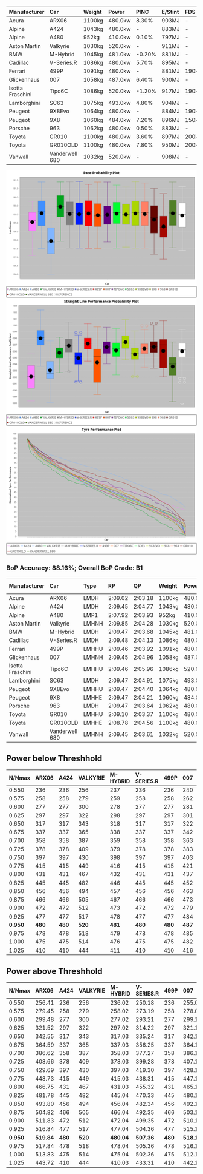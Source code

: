 | Manufacturer     | Car            | Weight | Power   | PINC    | E/Stint | FDS     |
|:-|:-|:-|:-|:-|:-|:-|
| Acura            | ARX06          | 1100kg | 480.0kw | 8.30%   | 903MJ   |    -    |
| Alpine           | A424           | 1043kg | 480.0kw |    -    | 883MJ   |    -    |
| Alpine           | A480           | 952kg  | 410.0kw | 0.10%   | 797MJ   |    -    |
| Aston Martin     | Valkyrie       | 1030kg | 520.0kw |    -    | 911MJ   |    -    |
| BMW              | M-Hybrid       | 1045kg | 481.0kw | -0.20%  | 881MJ   |    -    |
| Cadillac         | V-Series.R     | 1086kg | 480.0kw | 5.70%   | 895MJ   |    -    |
| Ferrari          | 499P           | 1091kg | 480.0kw |    -    | 881MJ   | 190kph  |
| Glickenhaus      | 007            | 1058kg | 487.0kw | 6.40%   | 900MJ   |    -    |
| Isotta Fraschini | Tipo6C         | 1086kg | 520.0kw | -1.20%  | 917MJ   | 190kph  |
| Lamborghini      | SC63           | 1075kg | 493.0kw | 4.80%   | 904MJ   |    -    |
| Peugeot          | 9X8Evo         | 1064kg | 480.0kw |    -    | 884MJ   | 190kph  |
| Peugeot          | 9X8            | 1060kg | 484.0kw | 7.20%   | 896MJ   | 150kph  |
| Porsche          | 963            | 1062kg | 480.0kw | 0.50%   | 883MJ   |    -    |
| Toyota           | GR010          | 1100kg | 480.0kw | 3.60%   | 897MJ   | 200kph  |
| Toyota           | GR010OLD       | 1100kg | 480.0kw | 7.80%   | 950MJ   | 200kph  |
| Vanwall          | Vanderwell 680 | 1032kg | 520.0kw |    -    | 908MJ   |    -    |

![PACECHART](./IMG/AUTO.png)
![STRAIGHTLINEPERFORMANCECHART](./IMG/AUTO_sp.png)
![TYREPERFORMANCECHART](./IMG/AUTO_tw.png)

### BoP Accuracy: 88.16%; Overall BoP Grade: B1
| Manufacturer     | Car            | Type  | RP      | QP      | Weight | Power¹  | Threshhold | PINC    | Power²   | E/Stint | AVG Vmax  | FDS     | RDLC | L/Stint | BOP-Grade | Model Accuracy | Model Points | Match%  | SimDiff |
|:-|:-|:-|:-|:-|:-|:-|:-|:-|:-|:-|:-|:-|:-|:-|:-|:-|:-|:-|:-|
| Acura            | ARX06          | LMDH  | 2:09.02 | 2:03.18 | 1100kg | 480.0kw | 250.0kph   | 8.30%   | 519.80kw |  903MJ  | 293.88kph |    -    | 0.97 | 25      | -C1       | 100.00%        | 996          | 76.81%  | #       |
| Alpine           | A424           | LMDH  | 2:09.45 | 2:04.77 | 1043kg | 480.0kw | 250.0kph   |    -    | 480.00kw |  883MJ  | 304.05kph |    -    | 1.01 | 25      | ~A1       | 99.49%         | 1360         | 96.78%  | #       |
| Alpine           | A480           | LMP1  | 2:07.92 | 2:03.93 |  952kg | 410.0kw | 250.0kph   | 0.10%   | 410.40kw |  797MJ  | 292.96kph |    -    | 0.97 | 23      | -Ω1       | 97.75%         | 1567         | 45.29%  | -0.69   |
| Aston Martin     | Valkyrie       | LMHNH | 2:09.85 | 2:04.28 | 1030kg | 520.0kw | 0.0kph     |    -    | 520.00kw |  911MJ  | 304.35kph |    -    | 1.04 | 25      | +A2       | 100.00%        | 312          | 93.60%  | #       |
| BMW              | M-Hybrid       | LMDH  | 2:09.47 | 2:03.68 | 1045kg | 481.0kw | 250.0kph   | -0.20%  | 480.00kw |  881MJ  | 302.64kph |    -    | 1.01 | 25      | ~A1       | 98.62%         | 2363         | 100.00% | #       |
| Cadillac         | V-Series.R     | LMDH  | 2:09.48 | 2:04.13 | 1086kg | 480.0kw | 250.0kph   | 5.70%   | 507.40kw |  895MJ  | 298.34kph |    -    | 0.98 | 25      | +B1       | 98.50%         | 4201         | 87.20%  | #       |
| Ferrari          | 499P           | LMHHU | 2:09.46 | 2:03.92 | 1091kg | 480.0kw | 250.0kph   |    -    | 480.00kw |  881MJ  | 299.88kph | 190kph  | 1.00 | 25      | ~A1       | 100.00%        | 4441         | 99.24%  | #       |
| Glickenhaus      | 007            | LMHNH | 2:09.45 | 2:04.96 | 1058kg | 487.0kw | 250.0kph   | 6.40%   | 518.20kw |  900MJ  | 299.48kph |    -    | 0.94 | 25      | +B1       | 94.07%         | 2174         | 89.67%  | +1.33   |
| Isotta Fraschini | Tipo6C         | LMHHU | 2:09.46 | 2:05.96 | 1086kg | 520.0kw | 250.0kph   | -1.20%  | 513.80kw |  917MJ  | 302.40kph | 190kph  | 1.02 | 25      | +C2       | 98.48%         | 130          | 72.39%  | +1.95   |
| Lamborghini      | SC63           | LMDH  | 2:09.47 | 2:04.91 | 1075kg | 493.0kw | 250.0kph   | 4.80%   | 516.70kw |  904MJ  | 301.59kph |    -    | 1.02 | 25      | ~A1       | 100.00%        | 784          | 96.31%  | +1.99   |
| Peugeot          | 9X8Evo         | LMHHU | 2:09.47 | 2:04.40 | 1064kg | 480.0kw | 250.0kph   |    -    | 480.00kw |  884MJ  | 302.26kph | 190kph  | 0.99 | 25      | +B2       | 100.00%        | 808          | 82.03%  | #       |
| Peugeot          | 9X8            | LMHHE | 2:09.47 | 2:04.21 | 1060kg | 484.0kw | 250.0kph   | 7.20%   | 518.80kw |  896MJ  | 300.43kph | 150kph  | 1.01 | 25      | +A2       | 98.79%         | 5064         | 94.07%  | +0.45   |
| Porsche          | 963            | LMDH  | 2:09.47 | 2:03.64 | 1062kg | 480.0kw | 250.0kph   | 0.50%   | 482.40kw |  883MJ  | 300.13kph |    -    | 0.99 | 25      | ~A1       | 99.87%         | 12613        | 100.00% | #       |
| Toyota           | GR010          | LMHHU | 2:09.10 | 2:03.37 | 1100kg | 480.0kw | 250.0kph   | 3.60%   | 497.30kw |  897MJ  | 299.36kph | 200kph  | 1.00 | 25      | -A2       | 99.73%         | 2956         | 93.90%  | #       |
| Toyota           | GR010OLD       | LMHHE | 2:08.78 | 2:04.56 | 1100kg | 480.0kw | 250.0kph   | 7.80%   | 517.40kw |  950MJ  | 299.92kph | 200kph  | 1.00 | 25      | -B2       | 94.62%         | 880          | 83.27%  | +1.17   |
| Vanwall          | Vanderwell 680 | LMHNH | 2:09.45 | 2:03.61 | 1032kg | 520.0kw | 0.0kph     |    -    | 520.00kw |  908MJ  | 300.82kph |    -    | 1.01 | 25      | ~A1       | 99.09%         | 544          | 100.00% | +0.22   |

## Power below Threshhold
| N/Nmax    | ARX06   | A424    | VALKYRIE | M-HYBRID | V-SERIES.R | 499P    | 007     | TIPO6C  | SC63    | 9X8EVO  | 9X8     | 963     | GR010   | GR010OLD | VANDERWELL 680 | ​     | RPM      | A480       |
|:-|:-|:-|:-|:-|:-|:-|:-|:-|:-|:-|:-|:-|:-|:-|:-|:-|:-|:-|
|  0.550    |  236    |  236    |  256     |  237     |  236       |  236    |  240    |  256    |  243    |  236    |  238    |  236    |  236    |  236     |  256           |  ​    |   --     |  0.00      |
|  0.575    |  258    |  258    |  279     |  259     |  258       |  258    |  262    |  279    |  265    |  258    |  260    |  258    |  258    |  258     |  279           |  ​    |   --     |  0.00      |
|  0.600    |  277    |  277    |  300     |  278     |  277       |  277    |  281    |  300    |  285    |  277    |  279    |  277    |  277    |  277     |  300           |  ​    |   --     |  0.00      |
|  0.625    |  297    |  297    |  322     |  298     |  297       |  297    |  301    |  322    |  305    |  297    |  299    |  297    |  297    |  297     |  322           |  ​    |   --     |  0.00      |
|  0.650    |  317    |  317    |  343     |  318     |  317       |  317    |  322    |  343    |  325    |  317    |  320    |  317    |  317    |  317     |  343           |  ​    |   --     |  0.00      |
|  0.675    |  337    |  337    |  365     |  338     |  337       |  337    |  342    |  365    |  346    |  337    |  340    |  337    |  337    |  337     |  365           |  ​    |   --     |  0.00      |
|  0.700    |  358    |  358    |  387     |  359     |  358       |  358    |  363    |  387    |  367    |  358    |  361    |  358    |  358    |  358     |  387           |  ​    |   --     |  0.00      |
|  0.725    |  378    |  378    |  409     |  379     |  378       |  378    |  383    |  409    |  388    |  378    |  381    |  378    |  378    |  378     |  409           |  ​    |   --     |  0.00      |
|  0.750    |  397    |  397    |  430     |  398     |  397       |  397    |  403    |  430    |  407    |  397    |  400    |  397    |  397    |  397     |  430           |  ​    |   --     |  0.00      |
|  0.775    |  415    |  415    |  449     |  416     |  415       |  415    |  421    |  449    |  426    |  415    |  418    |  415    |  415    |  415     |  449           |  ​    |  5000    |  241.12    |
|  0.800    |  431    |  431    |  467     |  432     |  431       |  431    |  437    |  467    |  443    |  431    |  435    |  431    |  431    |  431     |  467           |  ​    |  5500    |  284.14    |
|  0.825    |  445    |  445    |  482     |  446     |  445       |  445    |  452    |  482    |  457    |  445    |  449    |  445    |  445    |  445     |  482           |  ​    |  6000    |  318.15    |
|  0.850    |  456    |  456    |  494     |  457     |  456       |  456    |  463    |  494    |  468    |  456    |  460    |  456    |  456    |  456     |  494           |  ​    |  6500    |  359.17    |
|  0.875    |  466    |  466    |  505     |  467     |  466       |  466    |  473    |  505    |  478    |  466    |  470    |  466    |  466    |  466     |  505           |  ​    |  7000    |  401.19    |
|  0.900    |  472    |  472    |  512     |  473     |  472       |  472    |  479    |  512    |  485    |  472    |  476    |  472    |  472    |  472     |  512           |  ​    |  7500    |  411.20    |
|  0.925    |  477    |  477    |  517     |  478     |  477       |  477    |  484    |  517    |  490    |  477    |  481    |  477    |  477    |  477     |  517           |  ​    |  8000    |  407.20    |
| **0.950** | **480** | **480** | **520**  | **481**  | **480**    | **480** | **487** | **520** | **493** | **480** | **484** | **480** | **480** | **480**  | **520**        | **​** | **8500** | **410.20** |
|  0.975    |  478    |  478    |  518     |  479     |  478       |  478    |  485    |  518    |  491    |  478    |  482    |  478    |  478    |  478     |  518           |  ​    |  9000    |  205.10    |
|  1.000    |  475    |  475    |  514     |  476     |  475       |  475    |  482    |  514    |  488    |  475    |  479    |  475    |  475    |  475     |  514           |  ​    |   --     |  0.00      |
|  1.025    |  410    |  410    |  444     |  411     |  410       |  410    |  416    |  444    |  421    |  410    |  413    |  410    |  410    |  410     |  444           |  ​    |   --     |  0.00      |

## Power above Threshhold
| N/Nmax    | ARX06      | A424    | VALKYRIE | M-HYBRID   | V-SERIES.R | 499P    | 007        | TIPO6C     | SC63       | 9X8EVO  | 9X8        | 963        | GR010      | GR010OLD   | VANDERWELL 680 | ​     | RPM      | A480       |
|:-|:-|:-|:-|:-|:-|:-|:-|:-|:-|:-|:-|:-|:-|:-|:-|:-|:-|:-|
|  0.550    |  256.41    |  236    |  256     |  236.02    |  250.18    |  236    |  255.08    |  253.37    |  254.33    |  236    |  255.42    |  237.20    |  245.14    |  255.22    |  256           |  ​    |   --     |  0.00      |
|  0.575    |  279.45    |  258    |  279     |  258.02    |  273.19    |  258    |  278.09    |  276.41    |  277.36    |  258    |  278.46    |  259.21    |  267.15    |  278.24    |  279           |  ​    |   --     |  0.00      |
|  0.600    |  299.48    |  277    |  300     |  277.02    |  293.21    |  277    |  299.10    |  296.44    |  298.38    |  277    |  299.49    |  278.23    |  287.16    |  298.25    |  300           |  ​    |   --     |  0.00      |
|  0.625    |  321.52    |  297    |  322     |  297.02    |  314.22    |  297    |  321.10    |  317.47    |  319.41    |  297    |  321.53    |  298.25    |  307.17    |  320.27    |  322           |  ​    |   --     |  0.00      |
|  0.650    |  342.55    |  317    |  343     |  317.03    |  335.24    |  317    |  342.11    |  338.50    |  340.44    |  317    |  342.56    |  318.26    |  328.18    |  341.29    |  343           |  ​    |   --     |  0.00      |
|  0.675    |  364.59    |  337    |  365     |  337.03    |  356.25    |  337    |  364.12    |  360.53    |  362.47    |  337    |  364.60    |  338.28    |  349.20    |  363.31    |  365           |  ​    |   --     |  0.00      |
|  0.700    |  386.62    |  358    |  387     |  358.03    |  377.27    |  358    |  386.13    |  382.57    |  384.49    |  358    |  386.63    |  359.30    |  370.21    |  385.33    |  387           |  ​    |   --     |  0.00      |
|  0.725    |  408.66    |  378    |  409     |  378.03    |  399.28    |  378    |  407.13    |  403.60    |  406.52    |  378    |  407.67    |  380.32    |  391.22    |  407.35    |  409           |  ​    |   --     |  0.00      |
|  0.750    |  429.69    |  397    |  430     |  397.03    |  419.30    |  397    |  428.14    |  424.63    |  427.55    |  397    |  428.70    |  399.33    |  411.23    |  427.36    |  430           |  ​    |   --     |  0.00      |
|  0.775    |  448.73    |  415    |  449     |  415.03    |  438.31    |  415    |  447.14    |  443.66    |  446.57    |  415    |  447.73    |  417.35    |  429.24    |  446.38    |  449           |  ​    |  5000    |  241.12    |
|  0.800    |  466.75    |  431    |  467     |  431.03    |  455.32    |  431    |  465.15    |  461.68    |  463.60    |  431    |  465.76    |  433.36    |  446.25    |  464.39    |  467           |  ​    |  5500    |  284.14    |
|  0.825    |  481.78    |  445    |  482     |  445.04    |  470.33    |  445    |  480.16    |  476.71    |  478.62    |  445    |  480.79    |  447.37    |  461.26    |  479.41    |  482           |  ​    |  6000    |  318.15    |
|  0.850    |  493.80    |  456    |  494     |  456.04    |  482.34    |  456    |  492.16    |  487.72    |  490.63    |  456    |  492.81    |  458.38    |  472.27    |  491.42    |  494           |  ​    |  6500    |  359.17    |
|  0.875    |  504.82    |  466    |  505     |  466.04    |  492.35    |  466    |  503.16    |  498.74    |  501.64    |  466    |  503.82    |  468.39    |  482.27    |  502.43    |  505           |  ​    |  7000    |  401.19    |
|  0.900    |  511.83    |  472    |  512     |  472.04    |  499.35    |  472    |  510.17    |  505.75    |  508.65    |  472    |  510.83    |  474.39    |  489.28    |  509.43    |  512           |  ​    |  7500    |  411.20    |
|  0.925    |  516.84    |  477    |  517     |  477.04    |  504.36    |  477    |  515.17    |  510.76    |  513.66    |  477    |  515.84    |  479.40    |  494.28    |  514.44    |  517           |  ​    |  8000    |  407.20    |
| **0.950** | **519.84** | **480** | **520**  | **480.04** | **507.36** | **480** | **518.17** | **513.76** | **516.66** | **480** | **518.85** | **482.40** | **497.28** | **517.44** | **520**        | **​** | **8500** | **410.20** |
|  0.975    |  517.84    |  478    |  518     |  478.04    |  505.36    |  478    |  516.17    |  511.76    |  514.66    |  478    |  516.84    |  480.40    |  495.28    |  515.44    |  518           |  ​    |  9000    |  205.10    |
|  1.000    |  513.83    |  475    |  514     |  475.04    |  502.36    |  475    |  512.17    |  507.75    |  510.66    |  475    |  512.84    |  477.40    |  492.28    |  511.43    |  514           |  ​    |   --     |  0.00      |
|  1.025    |  443.72    |  410    |  444     |  410.03    |  433.31    |  410    |  442.14    |  438.65    |  441.57    |  410    |  442.72    |  412.34    |  424.24    |  441.38    |  444           |  ​    |   --     |  0.00      |
